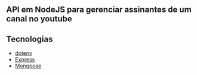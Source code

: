 ## API em NodeJS para gerenciar assinantes de um canal no youtube
 ## Tecnologias
 

 - [dotenv]([https://github.com/motdotla/dotenv#readme](https://github.com/motdotla/dotenv#readme))
 - [Express]([https://expressjs.com/pt-br/](https://expressjs.com/pt-br/))
 - [Mongoose]([https://mongoosejs.com/](https://mongoosejs.com/))
